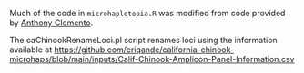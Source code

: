 Much of the code in `microhaplotopia.R` was modified from code provided by [Anthony Clemento](https://github.com/aclemento).

The caChinookRenameLoci.pl script renames loci using the information available at https://github.com/eriqande/california-chinook-microhaps/blob/main/inputs/Calif-Chinook-Amplicon-Panel-Information.csv
